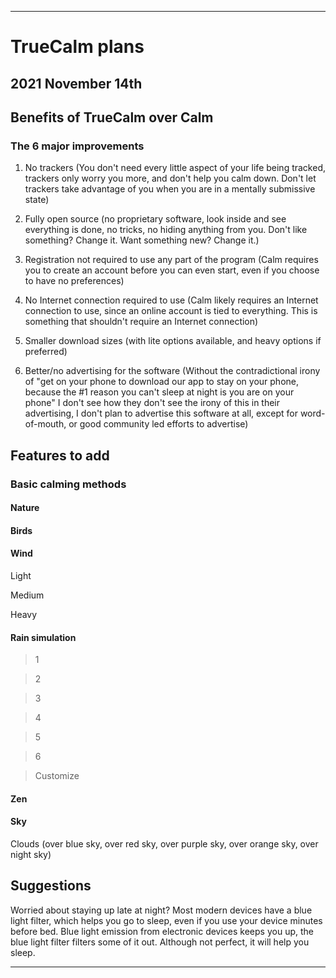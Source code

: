 
***

# TrueCalm plans

## 2021 November 14th

## Benefits of TrueCalm over Calm

### The 6 major improvements

1. No trackers (You don't need every little aspect of your life being tracked, trackers only worry you more, and don't help you calm down. Don't let trackers take advantage of you when you are in a mentally submissive state)

2. Fully open source (no proprietary software, look inside and see everything is done, no tricks, no hiding anything from you. Don't like something? Change it. Want something new? Change it.)

3. Registration not required to use any part of the program (Calm requires you to create an account before you can even start, even if you choose to have no preferences)

4. No Internet connection required to use (Calm likely requires an Internet connection to use, since an online account is tied to everything. This is something that shouldn't require an Internet connection)

5. Smaller download sizes (with lite options available, and heavy options if preferred)

6. Better/no advertising for the software (Without the contradictional irony of "get on your phone to download our app to stay on your phone, because the #1 reason you can't sleep at night is you are on your phone" I don't see how they don't see the irony of this in their advertising, I don't plan to advertise this software at all, except for word-of-mouth, or good community led efforts to advertise)

## Features to add

### Basic calming methods

#### Nature

#### Birds

#### Wind

Light

Medium

Heavy

#### Rain simulation

>1

>2

>3

>4

>5

>6

>Customize

#### Zen

#### Sky

Clouds (over blue sky, over red sky, over purple sky, over orange sky, over night sky)

## Suggestions

Worried about staying up late at night? Most modern devices have a blue light filter, which helps you go to sleep, even if you use your device minutes before bed. Blue light emission from electronic devices keeps you up, the blue light filter filters some of it out. Although not perfect, it will help you sleep.

***

